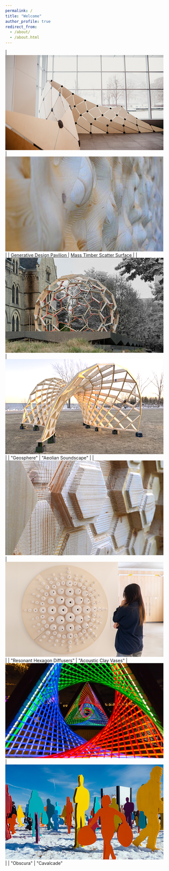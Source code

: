 ```yaml
---
permalink: /
title: "Welcome"
author_profile: true
redirect_from: 
  - /about/
  - /about.html
---
```


| <img src='./images/GDP.png'> | <img src='./images/CLT.png'>  |
| <a href="https://johnnie-nguyen.github.io/design/portfolio/portfolio-1/"> Generative Design Pavilion </a> | <a href="https://johnnie-nguyen.github.io/design/portfolio/portfolio-2/"> Mass Timber Scatter Surface </a> |
| <img src='./images/GLOBE2.png'> | <img src='./images/RFS2.png'>  |
| "Geosphere" | "Aeolian Soundscape" |
| <img src='./images/HEXB.png'> | <img src='./images/ACV2.png'>  |
| "Resonant Hexagon Diffusers" | "Acoustic Clay Vases" 
| <img src='./images/OBS.png'> | <img src='./images/WST.png'>  |
| "Obscura" | "Cavalcade" 

